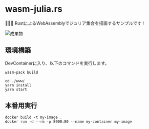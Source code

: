 # wasm-julia.rs

🧀🧀🧀 RustによるWebAssemblyでジュリア集合を描画するサンプルです！  

![成果物](./docs/images/fruit.gif)  

## 環境構築

DevContainerに入り、以下のコマンドを実行します。  

```shell
wasm-pack build

cd ./www/
yarn install
yarn start
```

## 本番用実行

```shell
docker build -t my-image .
docker run -d --rm -p 8000:80 --name my-container my-image
```

